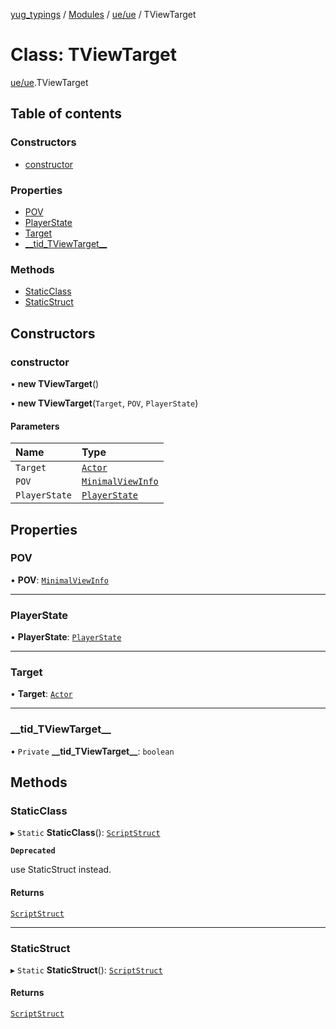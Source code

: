 [yug_typings](../README.md) / [Modules](../modules.md) / [ue/ue](../modules/ue_ue.md) / TViewTarget

# Class: TViewTarget

[ue/ue](../modules/ue_ue.md).TViewTarget

## Table of contents

### Constructors

- [constructor](ue_ue.TViewTarget.md#constructor)

### Properties

- [POV](ue_ue.TViewTarget.md#pov)
- [PlayerState](ue_ue.TViewTarget.md#playerstate)
- [Target](ue_ue.TViewTarget.md#target)
- [\_\_tid\_TViewTarget\_\_](ue_ue.TViewTarget.md#__tid_tviewtarget__)

### Methods

- [StaticClass](ue_ue.TViewTarget.md#staticclass)
- [StaticStruct](ue_ue.TViewTarget.md#staticstruct)

## Constructors

### constructor

• **new TViewTarget**()

• **new TViewTarget**(`Target`, `POV`, `PlayerState`)

#### Parameters

| Name | Type |
| :------ | :------ |
| `Target` | [`Actor`](ue_ue.Actor.md) |
| `POV` | [`MinimalViewInfo`](ue_ue.MinimalViewInfo.md) |
| `PlayerState` | [`PlayerState`](ue_ue.PlayerState.md) |

## Properties

### POV

• **POV**: [`MinimalViewInfo`](ue_ue.MinimalViewInfo.md)

___

### PlayerState

• **PlayerState**: [`PlayerState`](ue_ue.PlayerState.md)

___

### Target

• **Target**: [`Actor`](ue_ue.Actor.md)

___

### \_\_tid\_TViewTarget\_\_

• `Private` **\_\_tid\_TViewTarget\_\_**: `boolean`

## Methods

### StaticClass

▸ `Static` **StaticClass**(): [`ScriptStruct`](ue_ue.ScriptStruct.md)

**`Deprecated`**

use StaticStruct instead.

#### Returns

[`ScriptStruct`](ue_ue.ScriptStruct.md)

___

### StaticStruct

▸ `Static` **StaticStruct**(): [`ScriptStruct`](ue_ue.ScriptStruct.md)

#### Returns

[`ScriptStruct`](ue_ue.ScriptStruct.md)
